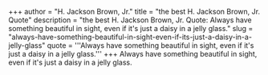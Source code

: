 +++
author = "H. Jackson Brown, Jr."
title = "the best H. Jackson Brown, Jr. Quote"
description = "the best H. Jackson Brown, Jr. Quote: Always have something beautiful in sight, even if it's just a daisy in a jelly glass."
slug = "always-have-something-beautiful-in-sight-even-if-its-just-a-daisy-in-a-jelly-glass"
quote = '''Always have something beautiful in sight, even if it's just a daisy in a jelly glass.'''
+++
Always have something beautiful in sight, even if it's just a daisy in a jelly glass.
